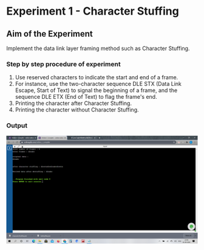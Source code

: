 # Experiment 1 - Character Stuffing 

## Aim of the Experiment
Implement the data link layer framing method such as Character Stuffing.

### Step by step procedure of experiment
1. Use reserved characters to indicate the start and end of a frame.
2. For instance, use the two-character sequence DLE STX (Data Link Escape, Start of Text) to signal the beginning of a frame, and the sequence DLE ETX (End of Text) to flag the frame's end.
3. Printing the character after Character Stuffing.
4. Printing the character without Character Stuffing.

### Output

![output](char.png)
